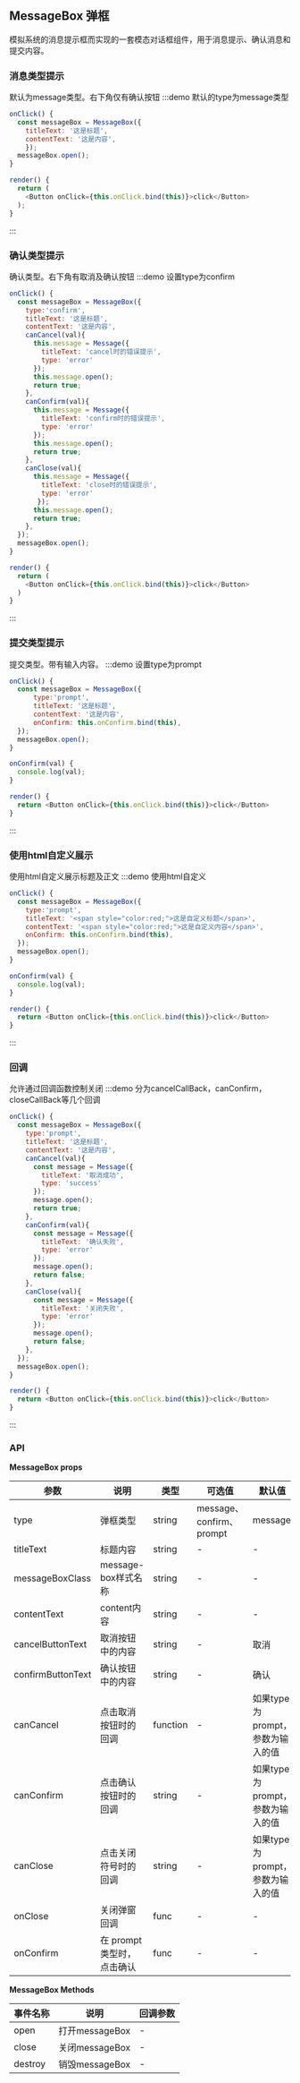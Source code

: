 ## MessageBox 弹框

模拟系统的消息提示框而实现的一套模态对话框组件，用于消息提示、确认消息和提交内容。


### 消息类型提示
默认为message类型。右下角仅有确认按钮
:::demo 默认的type为message类型
```js
onClick() {
  const messageBox = MessageBox({
    titleText: '这是标题',
    contentText: '这是内容',
    });
  messageBox.open();
}

render() {
  return (
    <Button onClick={this.onClick.bind(this)}>click</Button>
  );
}
```
:::


### 确认类型提示
确认类型。右下角有取消及确认按钮
:::demo 设置type为confirm
```js
onClick() {
  const messageBox = MessageBox({
    type:'confirm',
    titleText: '这是标题',
    contentText: '这是内容',
    canCancel(val){
      this.message = Message({
        titleText: 'cancel时的错误提示',
        type: 'error'
      });
      this.message.open();
      return true;
    },
    canConfirm(val){
      this.message = Message({
        titleText: 'confirm时的错误提示',
        type: 'error'
      });
      this.message.open();
      return true;
    },
    canClose(val){
      this.message = Message({
        titleText: 'close时的错误提示',
        type: 'error'
       });
      this.message.open();
      return true;
    },
  });
  messageBox.open();
}

render() {
  return (
    <Button onClick={this.onClick.bind(this)}>click</Button>
  )
}
```
:::


### 提交类型提示
提交类型。带有输入内容。
:::demo 设置type为prompt
```js
onClick() {
  const messageBox = MessageBox({
      type:'prompt',
      titleText: '这是标题',
      contentText: '这是内容',
      onConfirm: this.onConfirm.bind(this),
  });
  messageBox.open();
}

onConfirm(val) {
  console.log(val);
}

render() {
  return <Button onClick={this.onClick.bind(this)}>click</Button>
}
```
:::


### 使用html自定义展示
使用html自定义展示标题及正文
:::demo 使用html自定义
```js
onClick() {
  const messageBox = MessageBox({
    type:'prompt',
    titleText: '<span style="color:red;">这是自定义标题</span>',
    contentText: '<span style="color:red;">这是自定义内容</span>',
    onConfirm: this.onConfirm.bind(this),
  });
  messageBox.open();
}

onConfirm(val) {
  console.log(val);
}

render() {
  return <Button onClick={this.onClick.bind(this)}>click</Button>
}
```
:::


### 回调
允许通过回调函数控制关闭
:::demo 分为cancelCallBack，canConfirm，closeCallBack等几个回调
```js
onClick() {
  const messageBox = MessageBox({
    type:'prompt',
    titleText: '这是标题',
    contentText: '这是内容',
    canCancel(val){
      const message = Message({
        titleText: '取消成功',
        type: 'success'
      });
      message.open();
      return true;
    },
    canConfirm(val){
      const message = Message({
        titleText: '确认失败',
        type: 'error'
      });
      message.open();
      return false;
    },
    canClose(val){
      const message = Message({
        titleText: '关闭失败',
        type: 'error'
      });
      message.open();
      return false;
    },
  });
  messageBox.open();
}

render() {
  return <Button onClick={this.onClick.bind(this)}>click</Button>
}
```
:::


### API

**MessageBox props**

| 参数      | 说明          | 类型      | 可选值                           | 默认值  |
|---------- |-------------- |---------- |--------------------------------  |-------- |
| type | 弹框类型 | string | message、confirm、prompt | message |
| titleText | 标题内容 | string | - | - |
| messageBoxClass | message-box样式名称 | string | - | - |
| contentText | content内容 | string | - | - |
| cancelButtonText | 取消按钮中的内容 | string | - | 取消 |
| confirmButtonText | 确认按钮中的内容 | string | - | 确认 |
| canCancel | 点击取消按钮时的回调 | function | - | 如果type为prompt，参数为输入的值 |
| canConfirm | 点击确认按钮时的回调 | string | - | 如果type为prompt，参数为输入的值 |
| canClose | 点击关闭符号时的回调 | string | - | 如果type为prompt，参数为输入的值 |
| onClose | 关闭弹窗回调 | func | - | - |
| onConfirm | 在 prompt 类型时，点击确认 | func | - | - |

**MessageBox Methods**

| 事件名称 | 说明 | 回调参数 |
|---------- |-------- |---------- |
| open | 打开messageBox | - |
| close | 关闭messageBox | - |
| destroy | 销毁messageBox | - |
